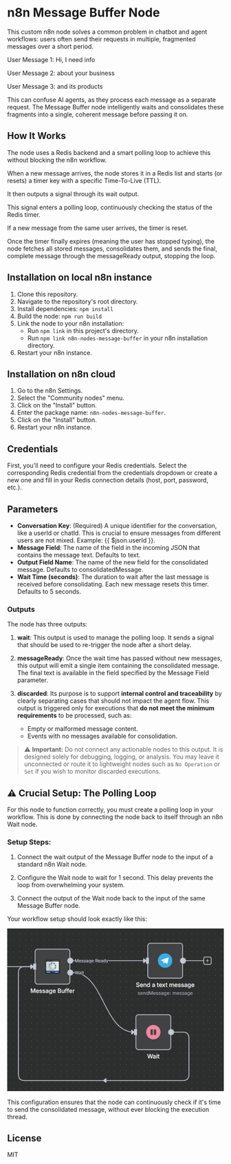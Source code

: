 # n8n Message Buffer Node

This custom n8n node solves a common problem in chatbot and agent workflows: users often send their requests in multiple, fragmented messages over a short period.

User Message 1: Hi, I need info

User Message 2: about your business

User Message 3: and its products

This can confuse AI agents, as they process each message as a separate request. The Message Buffer node intelligently waits and consolidates these fragments into a single, coherent message before passing it on.

## How It Works

The node uses a Redis backend and a smart polling loop to achieve this without blocking the n8n workflow.

When a new message arrives, the node stores it in a Redis list and starts (or resets) a timer key with a specific Time-To-Live (TTL).

It then outputs a signal through its wait output.

This signal enters a polling loop, continuously checking the status of the Redis timer.

If a new message from the same user arrives, the timer is reset.

Once the timer finally expires (meaning the user has stopped typing), the node fetches all stored messages, consolidates them, and sends the final, complete message through the messageReady output, stopping the loop.

## Installation on local n8n instance

1.  Clone this repository.
2.  Navigate to the repository's root directory.
3.  Install dependencies: `npm install`
4.  Build the node: `npm run build`
5.  Link the node to your n8n installation:
    - Run `npm link` in this project's directory.
    - Run `npm link n8n-nodes-message-buffer` in your n8n installation directory.
6.  Restart your n8n instance.

## Installation on n8n cloud

1. Go to the n8n Settings.
2. Select the "Community nodes" menu.
3. Click on the "Install" button.
4. Enter the package name: `n8n-nodes-message-buffer`.
5. Click on the "Install" button.
6. Restart your n8n instance.

## Credentials

First, you'll need to configure your Redis credentials. Select the corresponding Redis credential from the credentials dropdown or create a new one and fill in your Redis connection details (host, port, password, etc.).

## Parameters

- **Conversation Key**: (Required) A unique identifier for the conversation, like a userId or chatId. This is crucial to ensure messages from different users are not mixed. Example: {{ $json.userId }}.
- **Message Field**: The name of the field in the incoming JSON that contains the message text. Defaults to text.
- **Output Field Name**: The name of the new field for the consolidated message. Defaults to consolidatedMessage.
- **Wait Time (seconds)**: The duration to wait after the last message is received before consolidating. Each new message resets this timer. Defaults to 5 seconds.

### Outputs

The node has three outputs:

1. **wait**: This output is used to manage the polling loop. It sends a signal that should be used to re-trigger the node after a short delay.

2. **messageReady**: Once the wait time has passed without new messages, this output will emit a single item containing the consolidated message. The final text is available in the field specified by the Message Field parameter.

3. **discarded**: Its purpose is to support **internal control and traceability** by clearly separating cases that should not impact the agent flow. This output is triggered only for executions that **do not meet the minimum requirements** to be processed, such as:
   - Empty or malformed message content.
   - Events with no messages available for consolidation.

> ⚠️ **Important:** Do not connect any actionable nodes to this output. It is designed solely for debugging, logging, or analysis. You may leave it unconnected or route it to lightweight nodes such as `No Operation` or `Set` if you wish to monitor discarded executions.

## ⚠️ Crucial Setup: The Polling Loop

For this node to function correctly, you must create a polling loop in your workflow. This is done by connecting the node back to itself through an n8n Wait node.

### Setup Steps:

1. Connect the wait output of the Message Buffer node to the input of a standard n8n Wait node.

2. Configure the Wait node to wait for 1 second. This delay prevents the loop from overwhelming your system.

3. Connect the output of the Wait node back to the input of the same Message Buffer node.

Your workflow setup should look exactly like this:

![Workflow Setup](./workflow-setup.jpg)

This configuration ensures that the node can continuously check if it's time to send the consolidated message, without ever blocking the execution thread.

## License

MIT
